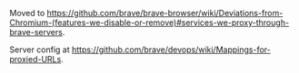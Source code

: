 Moved to https://github.com/brave/brave-browser/wiki/Deviations-from-Chromium-(features-we-disable-or-remove)#services-we-proxy-through-brave-servers.

Server config at https://github.com/brave/devops/wiki/Mappings-for-proxied-URLs.